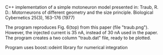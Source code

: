 C++ implementation of a simple motoneuron model presented in:
Traub, R. D.: Motorneurons of different geometry and the size principle.
Biological Cybernetics 25(3), 163-176 (1977)

The program reproduces Fig. 6(top) from this paper (file "traub.png"). However, the injected current is 35 nA, 
instead of 30 nA used in the paper. The program creates a two column "traub.dat" file, ready to be plotted. 

Program uses boost::odeint library for numerical integration
